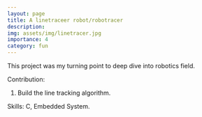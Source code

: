```yaml
---
layout: page
title: A linetraceer robot/robotracer
description: 
img: assets/img/linetracer.jpg
importance: 4
category: fun
---
```


This project was my turning point to deep dive into robotics field.

Contribution:
1. Build the line tracking algorithm.

Skills: C, Embedded System.